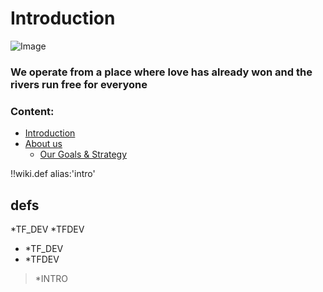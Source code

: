 # Introduction

![Image](img/riverlove.jpg)

###  We operate from a place where love has already won and the rivers run free for everyone

### Content: 
- [Introduction](introduction.md)
- [About us](aboutus.md)
  - [Our Goals & Strategy](mission.md)

!!wiki.def alias:'intro'


## defs

*TF_DEV
*TFDEV

- *TF_DEV
- *TFDEV

> *INTRO
